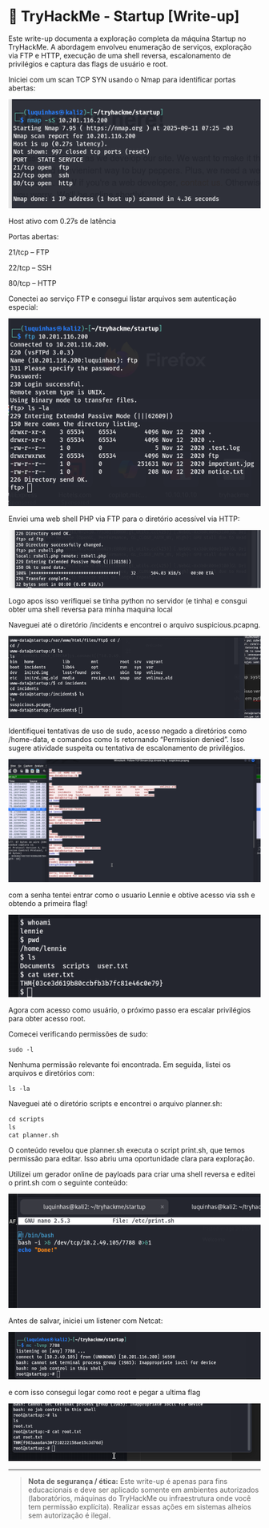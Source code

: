 # 🚀 TryHackMe - Startup \[Write-up]

Este write-up documenta a exploração completa da máquina Startup no TryHackMe. A abordagem envolveu enumeração de serviços, exploração via FTP e HTTP, execução de uma shell reversa, escalonamento de privilégios e captura das flags de usuário e root.

Iniciei com um scan TCP SYN usando o Nmap para identificar portas abertas:

![](images/Pasted%20image%2020250911072520.png)

Host ativo com 0.27s de latência

Portas abertas:

21/tcp – FTP

22/tcp – SSH

80/tcp – HTTP

Conectei ao serviço FTP e consegui listar arquivos sem autenticação especial:

![](images/Pasted%20image%2020250911072702.png)

Enviei uma web shell PHP via FTP para o diretório acessível via HTTP:

![](images/Pasted%20image%2020250911073741.png)

Logo apos isso verifiquei se tinha python no servidor (e tinha) e consgui obter uma shell reversa para minha maquina local

Naveguei até o diretório /incidents e encontrei o arquivo suspicious.pcapng.

![](images/Pasted%20image%2020250911075314.png)

Identifiquei tentativas de uso de sudo, acesso negado a diretórios como /home-data, e comandos como ls retornando “Permission denied”. Isso sugere atividade suspeita ou tentativa de escalonamento de privilégios.

![](images/Pasted%20image%2020250911081228.png)

com a senha tentei entrar como o usuario Lennie e obtive acesso via ssh e obtendo a primeira flag!

![](images/Pasted%20image%2020250911081452.png)

Agora com acesso como usuário, o próximo passo era escalar privilégios para obter acesso root.

Comecei verificando permissões de sudo:

```
sudo -l
```

Nenhuma permissão relevante foi encontrada. Em seguida, listei os arquivos e diretórios com:

```
ls -la
```

Naveguei até o diretório scripts e encontrei o arquivo planner.sh:

```
cd scripts
ls
cat planner.sh
```

O conteúdo revelou que planner.sh executa o script print.sh, que temos permissão para editar. Isso abriu uma oportunidade clara para exploração.

Utilizei um gerador online de payloads para criar uma shell reversa e editei o print.sh com o seguinte conteúdo:

![](images/Pasted%20image%2020250911082310.png)

Antes de salvar, iniciei um listener com Netcat:

![](images/Pasted%20image%2020250911082322.png)

e com isso consegui logar como root e pegar a ultima flag

![](images/Pasted%20image%2020250911082341.png)

---

> **Nota de segurança / ética:**
> Este write-up é apenas para fins educacionais e deve ser aplicado somente em ambientes autorizados (laboratórios, máquinas do TryHackMe ou infraestrutura onde você tem permissão explícita). Realizar essas ações em sistemas alheios sem autorização é ilegal.
